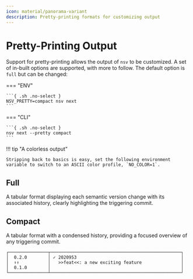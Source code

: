 ```yaml
---
icon: material/panorama-variant
description: Pretty-printing formats for customizing output
---
```


# Pretty-Printing Output

Support for pretty-printing allows the output of `nsv` to be customized. A set of in-built options are supported, with more to follow. The default option is `full` but can be changed:

=== "ENV"

    ```{ .sh .no-select }
    NSV_PRETTY=compact nsv next
    ```

=== "CLI"

    ```{ .sh .no-select }
    nsv next --pretty compact
    ```

!!! tip "A colorless output"

    Stripping back to basics is easy, set the following environment variable to switch to an ASCII color profile, `NO_COLOR=1`.

## Full

A tabular format displaying each semantic version change with its associated history, clearly highlighting the triggering commit.

## Compact

A tabular format with a condensed history, providing a focused overview of any triggering commit.

```{ .text .no-select .no-copy }
┌───────────────┬──────────────────────────────────────────────────┐
│  0.2.0        │ ✓ 2020953                                        │
│  ↑↑           │   >>feat<<: a new exciting feature               │
│  0.1.0        │                                                  │
└───────────────┴──────────────────────────────────────────────────┘
```
